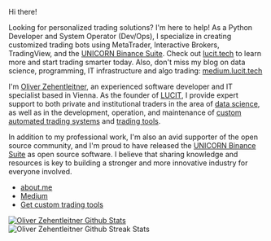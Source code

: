 Hi there!

Looking for personalized trading solutions? I'm here to help! As a Python Developer and System Operator (Dev/Ops), I specialize in creating customized trading bots using MetaTrader, Interactive Brokers, TradingView, and the [UNICORN Binance Suite](https://github.com/LUCIT-Systems-and-Development/unicorn-binance-suite). Check out [lucit.tech](https://www.lucit.tech) to learn more and start trading smarter today. Also, don't miss my blog on data science, programming, IT infrastructure and algo trading: [medium.lucit.tech](https://medium.lucit.tech)

I'm [Oliver Zehentleitner](https://about.me/oliver-zehentleitner), an experienced software developer and IT specialist based in Vienna. As the founder of [LUCIT](https://github.com/LUCIT-Systems-and-Development), I provide expert support to both private and institutional traders in the area of [data science](https://www.lucit.tech/data-science.html), as well as in the development, operation, and maintenance of [custom automated trading systems](https://www.lucit.tech/trading-bots.html) and [trading tools](https://www.lucit.tech/trading-tools.html).

In addition to my professional work, I'm also an avid supporter of the open source community, and I'm proud to have released the [UNICORN Binance Suite](https://www.lucit.tech/unicorn-binance-suite.html) as open source software. I believe that sharing knowledge and resources is key to building a stronger and more innovative industry for everyone involved.

- [about.me](https://about.me/oliver-zehentleitner)
- [Medium](https://medium.com/@oliverzehentleitner)
- [Get custom trading tools](https://www.lucit.tech)

[![Oliver Zehentleitner Github Stats](https://github-readme-stats.vercel.app/api?username=oliver-zehentleitner&count_private=true&show_icons=true&theme=react)](https://github.com/oliver-zehentleitner) 
![Oliver Zehentleitner Github Streak Stats](https://github-readme-streak-stats.herokuapp.com/?user=oliver-zehentleitner&theme=react&hide_border=false)

<!--
https://github.com/lowlighter/metrics
Here are some ideas to get you started:
- 🤔 [Commercial Support]() - Need a Python developer or consulting?
- 📫 
- 🔭 I’m currently working on ...
- 🌱 I’m currently learning ...
- 👯 I’m looking to collaborate on ...
- 🤔 I’m looking for help with ...
- 💬 Ask me about ...
- 📫 How to reach me: ...
- 😄 Pronouns: ...
- ⚡ Fun fact: ...
-->
